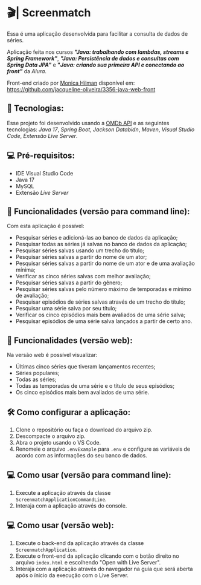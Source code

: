 # 🎬| Screenmatch

Essa é uma aplicação desenvolvida para facilitar a consulta de dados de séries.

Aplicação feita nos cursos **_"Java: trabalhando com lambdas, streams e Spring Framework"_**, **_"Java: Persistência de dados e consultas com Spring Data JPA"_** e **"_Java: criando sua primeira API e conectando ao front"_** da _Alura_.

Front-end criado por [Monica Hilman](https://cursos.alura.com.br/user/monicahillman) disponível em: https://github.com/jacqueline-oliveira/3356-java-web-front

## 🚀 Tecnologias:

Esse projeto foi desenvolvido usando a [OMDb API](https://www.omdbapi.com) e as seguintes tecnologias: _Java 17_, _Spring Boot_, _Jackson Databidn_, _Maven_, _Visual Studio Code_, _Extensão Live Server_.

## 💻 Pré-requisitos:

- IDE Visual Studio Code
- Java 17
- MySQL
- Extensão _Live Server_

## 📃 Funcionalidades (versão para command line):

Com esta aplicação é possível:

- Pesquisar séries e adicioná-las ao banco de dados da aplicação;
- Pesquisar todas as séries já salvas no banco de dados da aplicação;
- Pesquisar séries salvas usando um trecho do título;
- Pesquisar séries salvas a partir do nome de um ator;
- Pesquisar séries salvas a partir do nome de um ator e de uma avaliação mínima;
- Verificar as cinco séries salvas com melhor avaliação;
- Pesquisar séries salvas a partir do gênero;
- Pesquisar séries salvas pelo número máximo de temporadas e mínimo de avaliação;
- Pesquisar episódios de séries salvas através de um trecho do título;
- Pesquisar uma série salva por seu título;
- Verificar os cinco episódios mais bem avaliados de uma série salva;
- Pesquisar episódios de uma série salva lançados a partir de certo ano.

## 📃 Funcionalidades (versão web):

Na versão web é possível visualizar:

- Últimas cinco séries que tiveram lançamentos recentes;
- Séries populares;
- Todas as séries;
- Todas as temporadas de uma série e o título de seus episódios;
- Os cinco episódios mais bem avaliados de uma série.

## 🛠️ Como configurar a aplicação:

1. Clone o repositório ou faça o download do arquivo zip.
2. Descompacte o arquivo zip.
3. Abra o projeto usando o VS Code.
4. Renomeie o arquivo `.envExample` para `.env` e configure as variáveis de acordo com as informações do seu banco de dados.

## 💻 Como usar (versão para command line):

1. Execute a aplicação através da classe `ScreenmatchApplicationCommandLine`.
2. Interaja com a aplicação através do console.

## 💻 Como usar (versão web):

1. Execute o back-end da aplicação através da classe `ScreenmatchApplication`.
2. Execute o front-end da aplicação clicando com o botão direito no arquivo `index.html` e escolhendo "Open with Live Server".
3. Interaja com a aplicação através do navegador na guia que será aberta após o ínicio da execução com o Live Server.
